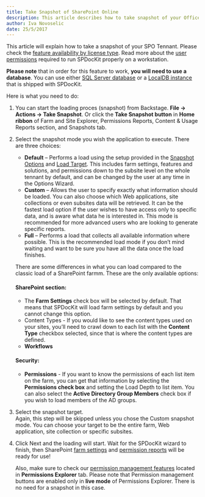 ```yaml
---
title: Take Snapshot of SharePoint Online
description: This article describes how to take snapshot of your Office 365 tenant or a specific Site Collection to explore permissions.
author: Iva Novoselic
date: 25/5/2017
---
```


This article will explain how to take a snapshot of your SPO Tennant. Please check the [feature availability by license type](https://www.spdockit.com/orders/#online).
Read more about the [user permissions](#internal/requirements/sharepoint-online-user-permissions-requirements) required to run SPDocKit properly on a workstation.  

__Please note__ that in order for this feature to work, __you will need to use a database__.
You can use either [SQL Server database](#internal/configuration/configure-spdockit-database) or a [LocalDB instance](#internal/configuration/configure-localdb) that is shipped with SPDocKit.

Here is what you need to do:
1. You can start the loading proces (snapshot) from Backstage. __File -> Actions -> Take Snapshot__. Or click the __Take Snapshot button__ in __Home ribbon__ of Farm and Site Explorer, Permissions Reports, Content & Usage Reports section, and Snapshots tab.

1. Select the snapshot mode you wish the application to execute. There are three choices:
    * __Default__ – Performs a load using the setup provided in the [Snapshot Options](#internal/get-to-know-spdockit/backstage-screen/options-wizard) and [Load Target](#internal/get-to-know-spdockit/backstage-screen/options-wizard). This includes farm settings, features and solutions, and permissions down to the subsite level on the whole tennant by default, and can be changed by the user at any time in the Options Wizard.
    * __Custom__ – Allows the user to specify exactly what information should be loaded. You can also choose which Web applications, site collections or even subsites data will be retrieved.
    It can be the fastest load option if the user wishes to have access only to specific data, and is aware what data he is interested in. This mode is recommended for more advanced users who are looking to generate specific reports.
    * __Full__ – Performs a load that collects all available information where possible. This is the recommended load mode if you don’t mind waiting and want to be sure you have all the data once the load finishes.

    There are some differences in what you can load compared to the classic load of a SharePoint farmm. 
    These are the only available options:  

   #### SharePoint section:

   *  The __Farm Settings__ check box will be selected by default. That means that SPDocKit will load farm settings by default and you cannot change this option. 
   *    Content Types - If you would like to see the content types used on your sites, you’ll need to crawl down to each list with the __Content Type__ checkbox selected, since that is where the content types are defined.
   * __Workflows__

   #### Security:     

   * __Permissions__ - If you want to know the permissions of each list item on the farm, you can get that information by selecting the __Permissions check box__ and setting the Load Depth to list item. You can also select the __Active Directory Group Members__ check box if you wish to load members of the AD groups. 

1. Select the snapshot target.  
    Again, this step will be skipped unless you chose the Custom snapshot mode. You can choose your target to be the entire farm, Web application, site collection or specific subsites. 

1. Click Next and the loading will start. Wait for the SPDocKit wizard to finish, then SharePoint [farm settings](#internal/get-to-know-spdockit/farm-explorer-screen/farm-explorer-reports) and [permission reports](#internal/get-to-know-spdockit/permissions-reports-screen) will be ready for use!  

    Also, make sure to check our [permission management features](#internal/permission-management/manage-permissions-ribbon-actions) located in __Permissions Explorer__ tab. Please note that Permission management buttons are enabled only in __live mode__ of Permissions Explorer. There is no need for a snapshot in this case. 
